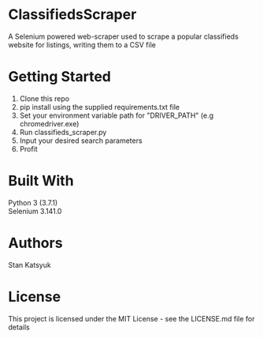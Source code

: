 # ClassifiedsScraper
A Selenium powered web-scraper used to scrape a popular classifieds website for listings, writing them to a CSV file

# Getting Started

1. Clone this repo
2. pip install using the supplied requirements.txt file
3. Set your environment variable path for "DRIVER_PATH" (e.g chromedriver.exe)
3. Run classifieds_scraper.py
4. Input your desired search parameters
5. Profit

# Built With
Python 3 (3.7.1)  
Selenium 3.141.0 

# Authors
Stan Katsyuk

# License
This project is licensed under the MIT License - see the LICENSE.md file for details
